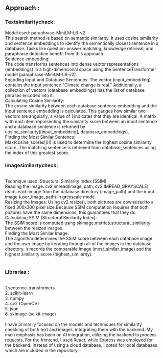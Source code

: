 <h2>Approach :</h2>
<h3>Textsimilaritycheck:</h3>
Model used: paraphrase-MiniLM-L6-v2
<br>
This search method is based on semantic similarity. It uses cosine similarity and sentence embeddings to identify the semantically closest sentence in a database. Tasks like question-answer matching, knowledge retrieval, and paraphrase detection benefit from this approach.
<br>
Sentence embedding:
<br>
The code transforms sentences into dense vector representations (embeddings) in a high-dimensional space using the SentenceTransformer model (paraphrase-MiniLM-L6-v2).
<br>
Encoding Input and Database Sentences:
The vector (input_embedding) contains the input sentence "Climate change is real."
Additionally, a collection of vectors (database_embeddings) has the list of database phrases encoded into it.
<br>
Calculating Cosine Similarity:
<br>
The cosine similarity between each database sentence embedding and the input sentence embedding is calculated. This gauges how similar two vectors are angularly; a value of 1 indicates that they are identical.
A matrix with each item representing the similarity score between an input sentence and a database sentence is returned by cosine_similarity([input_embedding], database_embeddings).
<br>
Finding the Most Similar Sentence:
<br>
Max(cosine_scores[0]) is used to determine the highest cosine similarity score.
The matching sentence is retrieved from database_sentences using the index of this greatest score.
<h3>Imagesimilartycheck:</h3>
<br>
Technique used: Structural Similarity Index (SSIM)
<br>
Reading the image:
cv2.imread(image_path, cv2.IMREAD_GRAYSCALE) reads each image from the database directory (image_path) and the input image (user_image_path) in greyscale mode.
<br>
Resizing the Images:
Using cv2.resize(), both pictures are downsized to a fixed 300x300 pixel size.Because SSIM computation requires that both pictures have the same dimensions, this guarantees that they do.
<br>
Calculating SSIM (Structural Similarity Index):
<br>
The SSIM score is computed using skimage.metrics.structural_similarity between the resized images.
<br>
Finding the Most Similar Image:
<br>
The algorithm determines the SSIM score between each database image and the user image by iterating through all of the images in the database directory.
It records the comparable image (most_similar_image) and the highest similarity score (highest_similarity).
<br>
<br>
<h3>Libraries :</h3>
<br>
1.sentence-transformers
<br>
2. scikit-learn
<br>
3. numpy
<br>
4. cv2 (OpenCV)
<br>
5. json
<br>
6. skimage (scikit-image)
<br>
<br>
I have primarily focused on the models and techniques for similarity checking of both text and images, integrating them with the backend. My main emphasis has been on AI integration, utilizing the backend to process requests. For the frontend, I used React, while Express was employed for the backend. Instead of using a cloud database, I opted for local databases, which are included in the repository.
